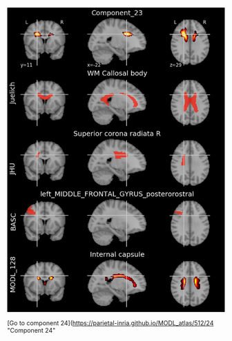 


![23](preliminary/23.jpg "Component 23")

[Go to component 24](https://parietal-inria.github.io/MODL_atlas/512/24 "Component 24"